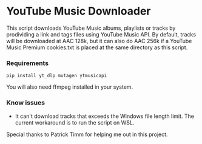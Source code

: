 # YouTube Music Downloader
This script downloads YouTube Music albums, playlists or tracks by prodividing a link and tags files using YouTube Music API. By default, tracks will be downloaded at AAC 128k, but it can also do AAC 256k if a YouTube Music Premium cookies.txt is placed at the same directory as this script.

### Requirements
    pip install yt_dlp mutagen ytmusicapi
You will also need ffmpeg installed in your system.

### Know issues
* It can't download tracks that exceeds the Windows file length limit. The current workaround is to run the script on WSL.
    
Special thanks to Patrick Timm for helping me out in this project.
